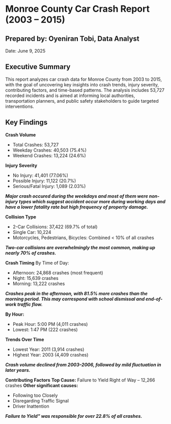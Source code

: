 # Monroe County Car Crash Report (2003 – 2015)

## Prepared by: Oyeniran Tobi, Data Analyst
Date: June 9, 2025

## Executive Summary
This report analyzes car crash data for Monroe County from 2003 to 2015, with the goal of uncovering key insights into crash trends, injury severity, contributing factors, and time-based patterns. The analysis includes 53,727 recorded incidents and is aimed at informing local authorities, transportation planners, and public safety stakeholders to guide targeted interventions.

## Key Findings
**Crash Volume**
- Total Crashes: 53,727
- Weekday Crashes: 40,503 (75.4%)
- Weekend Crashes: 13,224 (24.6%)

**Injury Severity**
- No Injury: 41,401 (77.06%)
- Possible Injury: 11,122 (20.7%)
- Serious/Fatal Injury: 1,089 (2.03%)

**_Major crash occured during the weekdays and most of them were non-injury types  which suggest accident occur more during working days and have a lower fatality rate but high frequency of property damage._**

**Collision Type**
- 2-Car Collisions: 37,422 (69.7% of total)
- Single Car: 10,224
- Motorcycles, Pedestrians, Bicycles: Combined < 10% of all crashes

**_Two-car collisions are overwhelmingly the most common, making up nearly 70% of crashes._**

**Crash Timing**
By Time of Day:
- Afternoon: 24,868 crashes (most frequent)
- Night: 15,639 crashes
- Morning: 13,222 crashes
  
**_Crashes peak in the afternoon, with 81.5% more crashes than the morning period. This may correspond with school dismissal and end-of-work traffic flow._**

**By Hour:**

- Peak Hour: 5:00 PM (4,011 crashes)
- Lowest: 1:47 PM (222 crashes)

**Trends Over Time**
- Lowest Year: 2011 (3,914 crashes)
- Highest Year: 2003 (4,409 crashes)

**_Crash volume declined from 2003–2006, followed by mild fluctuation in later years._**

**Contributing Factors**
**Top Cause:** Failure to Yield Right of Way – 12,266 crashes
**Other significant causes:**
- Following too Closely
- Disregarding Traffic Signal
- Driver Inattention

**_Failure to Yield" was responsible for over 22.8% of all crashes._**

